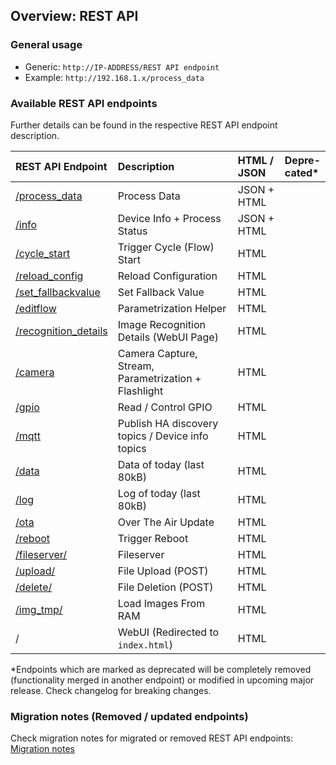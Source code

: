 ## Overview: REST API

### General usage
- Generic: `http://IP-ADDRESS/REST API endpoint`
- Example: `http://192.168.1.x/process_data`

### Available REST API endpoints

Further details can be found in the respective REST API endpoint description.

| REST API Endpoint                    | Description                                        | HTML / JSON | Depre-<br>cated*       
|:-------------------------------------|:---------------------------------------------------|:------------|:-----------
| [/process_data](process_data.md)     | Process Data                                       | JSON + HTML | 
| [/info](info.md)                     | Device Info + Process Status                       | JSON + HTML | 
| [/cycle_start](cycle_start.md)       | Trigger Cycle (Flow) Start                         | HTML        | 
| [/reload_config](reload_config.md)   | Reload Configuration                               | HTML        | 
| [/set_fallbackvalue](set_fallbackvalue.md) | Set Fallback Value                           | HTML        | 
| [/editflow](editflow.md)             | Parametrization Helper                             | HTML        | 
| [/recognition_details](recognition_details.md)|Image Recognition Details (WebUI Page)     | HTML        |
| [/camera](camera.md)                 | Camera Capture, Stream, Parametrization + Flashlight| HTML       | 
| [/gpio](gpio.md)                     | Read / Control GPIO                                | HTML        | 
| [/mqtt](mqtt.md)                     | Publish HA discovery topics / Device info topics   | HTML        | 
| [/data](data.md)                     | Data of today (last 80kB)                          | HTML        | 
| [/log](log.md)                       | Log of today (last 80kB)                           | HTML        | 
| [/ota](ota.md)                       | Over The Air Update                                | HTML        | 
| [/reboot](reboot.md)                 | Trigger Reboot                                     | HTML        | 
| [/fileserver/](fileserver.md)        | Fileserver                                         | HTML        | 
| [/upload/](upload.md)                | File Upload (POST)                                 | HTML        | 
| [/delete/](delete.md)                | File Deletion (POST)                               | HTML        | 
| [/img_tmp/](img_tmp.md)              | Load Images From RAM                               | HTML        | 
| /                                    | WebUI (Redirected to `index.html`)                 | HTML        | 


*Endpoints which are marked as deprecated will be completely removed (functionality merged in another endpoint) or 
modified in upcoming major release. Check changelog for breaking changes.

### Migration notes (Removed / updated endpoints)
Check migration notes for migrated or removed REST API endpoints: [Migration notes](xxx_migration_notes.md)

